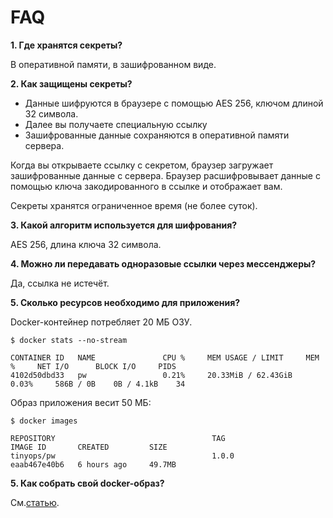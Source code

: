 # FAQ

**1. Где хранятся секреты?**

В оперативной памяти, в зашифрованном виде.

**2. Как защищены секреты?**

- Данные шифруются в браузере с помощью AES 256, ключом длиной 32 символа.
- Далее вы получаете специальную ссылку
- Зашифрованные данные сохраняются в оперативной памяти сервера.

Когда вы открываете ссылку с секретом, браузер загружает зашифрованные данные с сервера.
Браузер расшифровывает данные с помощью ключа закодированного в ссылке и отображает вам.

Секреты хранятся ограниченное время (не более суток).

**3. Какой алгоритм используется для шифрования?**

AES 256, длина ключа 32 символа.

**4. Можно ли передавать одноразовые ссылки через мессенджеры?**

Да, ссылка не истечёт.

**5. Сколько ресурсов необходимо для приложения?**

Docker-контейнер потребляет 20 МБ ОЗУ.

```shell
$ docker stats --no-stream

CONTAINER ID   NAME               CPU %     MEM USAGE / LIMIT     MEM %     NET I/O      BLOCK I/O     PIDS
4102d50dbd33   pw                 0.21%     20.33MiB / 62.43GiB   0.03%     586B / 0B    0B / 4.1kB    34
```

Образ приложения весит 50 МБ:

```shell
$ docker images

REPOSITORY                                   TAG                    IMAGE ID       CREATED         SIZE
tinyops/pw                                   1.0.0                  eaab467e40b6   6 hours ago     49.7MB
```

**5. Как собрать свой docker-образ?**

См.[статью](../BUILD.md).
